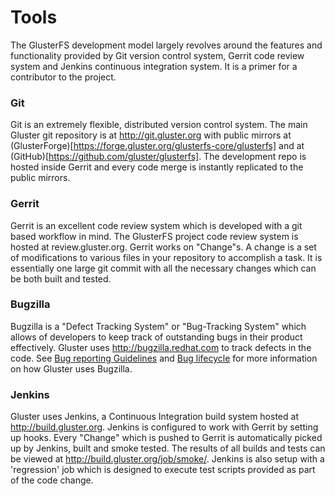 Tools
======

The GlusterFS development model largely revolves around the features and functionality provided by Git version control system, Gerrit code review system and Jenkins continuous integration system. It is a primer for a contributor to the project.


###  Git

Git is an extremely flexible, distributed version control system. The main Gluster git repository is at http://git.gluster.org with public mirrors at (GlusterForge)[https://forge.gluster.org/glusterfs-core/glusterfs] and at (GitHub)[https://github.com/gluster/glusterfs]. The development repo is hosted inside Gerrit and every code merge is instantly replicated to the public mirrors.

###  Gerrit

Gerrit is an excellent code review system which is developed with a git based workflow in mind. The GlusterFS project code review system is hosted at review.gluster.org. Gerrit works on "Change"s. A change is a set of modifications to various files in your repository to accomplish a task. It is essentially one large git commit with all the necessary changes which can be both built and tested.


###  Bugzilla

Bugzilla is a "Defect Tracking System" or "Bug-Tracking System" which allows of developers to keep track of outstanding bugs in their product effectively. Gluster uses http://bugzilla.redhat.com to track defects in the code. See [Bug reporting Guidelines](../Contributors-Guide/Bug-Reporting-Guidelines.md) and [Bug lifecycle](../Contributors-Guide/Bug-report-Life-Cycle.md) for more information on how Gluster uses Bugzilla.


###  Jenkins

Gluster uses Jenkins, a Continuous Integration build system hosted at http://build.gluster.org. Jenkins is configured to work with Gerrit by setting up hooks. Every "Change" which is pushed to Gerrit is automatically picked up by Jenkins, built and smoke tested. The results of all builds and tests can be viewed at http://build.gluster.org/job/smoke/. Jenkins is also setup with a 'regression' job which is designed to execute test scripts provided as part of the code change.


